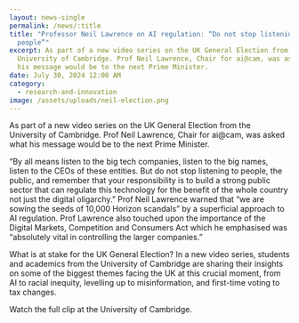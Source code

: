```yaml
---
layout: news-single
permalink: /news/:title
title: "Professor Neil Lawrence on AI regulation: “Do not stop listening to the
  people”"
excerpt: As part of a new video series on the UK General Election from the
  University of Cambridge. Prof Neil Lawrence, Chair for ai@cam, was asked what
  his message would be to the next Prime Minister.
date: July 30, 2024 12:00 AM
category:
  - research-and-innovation
image: /assets/uploads/neil-election.png
---
```

As part of a new video series on the UK General Election from the University of Cambridge. Prof Neil Lawrence, Chair for ai@cam, was asked what his message would be to the next Prime Minister. 

 “By all means listen to the big tech companies, listen to the big names, listen to the CEOs of these entities. 
But do not stop listening to people, the public, and remember that your responsibility is to build a strong public sector that can regulate this technology for the benefit of the whole country not just the digital oligarchy.”
Prof Neil Lawrence warned that “we are sowing the seeds of 10,000 Horizon scandals” by a superficial approach to AI regulation.  Prof Lawrence also touched upon the importance of the Digital Markets, Competition and Consumers Act which he emphasised was “absolutely vital in controlling the larger companies.”


What is at stake for the UK General Election? In a new video series, students and academics from the University of Cambridge are sharing their insights on some of the biggest themes facing the UK at this crucial moment, from AI to racial inequity, levelling up to misinformation, and first-time voting to tax changes.

Watch the full clip at the University of Cambridge.